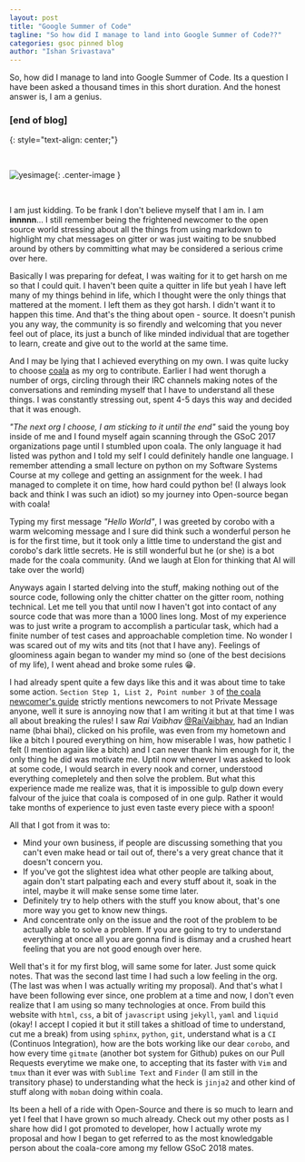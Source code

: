 ```yaml
---
layout: post
title: "Google Summer of Code"
tagline: "So how did I manage to land into Google Summer of Code??"
categories: gsoc pinned blog
author: "Ishan Srivastava"
---
```



So, how did I manage to land into Google Summer of Code. Its a question I have
been asked a thousand times in this short duration. And the honest answer is,
I am a genius.

### [end of blog]
{: style="text-align: center;"}
<div>&nbsp;</div>

![yesimage](https://image.ibb.co/fksEay/file_586648.jpg){: .center-image }

<div>&nbsp;</div>

I am just kidding. To be frank I don't believe myself that I am in.
I am **innnnn**...
I still
remember being the frightened newcomer to the open source world stressing
about all the things from using markdown to highlight my chat messages on
gitter or was just waiting to be snubbed around by others by committing what
may be considered a serious crime over here.

Basically I was preparing for defeat, I was waiting for it to get harsh on
me so that I could quit. I haven't been quite a quitter in life but yeah
I have left many of my things behind in life, which I thought were the only
things that mattered at the moment. I left them as they got harsh. I didn't
want it to happen this time. And that's the thing about open - source. It
doesn't punish you any way, the community is so firendly and welcoming that
you never feel out of place, its just a bunch of like minded individual that
are together to learn, create and give out to the world at the same time.

And I may be lying that I achieved everything on my own. I was quite lucky
to choose [coala](https://coala.io) as my org to contribute. Earlier I had
went thorugh a number of orgs, circling through their IRC channels making
notes of the conversations and reminding myself that I have to understand
all these things. I was constantly stressing out, spent 4-5 days this way
and decided that it was enough.

*"The next org I choose, I am sticking to it until the end"* said the
young boy inside of me and I found myself again scanning through the GSoC 2017
organizations page until I stumbled upon coala. The only language it had listed
was python and I told my self I could definitely handle one language. I
remember attending a small lecture on python on my Software Systems Course
at my college and getting an assignment for the week. I had managed to complete
it on time, how hard could python be! (I always look back and think I was
such an idiot) so my journey into Open-source began with coala!

Typing my first message *"Hello World"*, I was greeted by corobo with a warm
welcoming message and I sure did think such a wonderful person he is for the
first
time, but it took only a little time to understand the gist and corobo's dark
little secrets. He
is still wonderful but he (or she) is a bot made for the coala community.
(And we laugh at Elon for thinking that AI will take over the world)

Anyways again I started delving into the stuff, making nothing out of the
source code, following only the chitter chatter on the gitter room, nothing
technical. Let me tell you that until now I haven't got into contact of
any source code that was more than a 1000 lines long. Most of my experience
was to just write a program to accomplish a particular task, which had a finite
number of test cases and approachable completion time. No wonder I was scared
out of my wits and tits (not that I have any). Feelings of gloominess again
began to wander my mind so (one of the best decisions of my life), I went
ahead and broke some rules 😁.

I had already spent quite a few days like this and it was about time to take
some action. `Section Step 1, List 2, Point number 3` of [the coala
newcomer's guide](https://api.coala.io/en/latest/Developers/Newcomers_Guide.html)
strictly mentions
newcomers to not Private Message anyone, well it sure is annoying now that
I am writing it but at that time I was all about breaking the rules! I
saw *Rai Vaibhav* [@RaiVaibhav](https://github.com/Raivaibhav),
had an Indian name (bhai bhai), clicked on his profile,
was even from my hometown and like a bitch I poured everything on him, how
miserable I was, how pathetic I felt (I mention again like a bitch) and
I can never thank him enough for it, the only thing he did was motivate me.
Uptil now whenever I was asked to look at some code, I would search in every
nook and corner, understood everything comepletely and then solve the
problem. But what this experience made me realize was, that it is impossible
to gulp
down every falvour of the juice that coala is composed of in one gulp.
Rather it would take months of experience to just even taste every piece
with a spoon!

All that I got from it was to:
* Mind your own business, if people are discussing something that you can't
  even make head or tail out of, there's a very great chance that it doesn't
  concern you.
* If you've got the slightest idea what other people are talking about,
  again don't start palpating each and every stuff about it, soak in the
  intel, maybe it will make sense some time later.
* Definitely try to help others with the stuff you know about, that's one
  more way you get to know new things.
* And concentrate only on the issue and the root of the problem to be
  actually able to solve a problem. If you are going to try to understand
  everything at once all you are gonna find is dismay and a crushed heart
  feeling that you are not good enough over here.

Well that's it for my first blog, will same some for later. Just some quick
notes. That was the second last time I had such a low feeling in the org.
(The last was when I was actually writing my proposal). And that's what
I have been following ever since, one problem at a time and now, I don't even
realize that I am using so many technologies at once. From build this website
with `html`, `css`, a bit of `javascript` using `jekyll`, `yaml` and `liquid`
(okay! I accept I copied it but it still takes a shitload of time to
understand, cut me a break) from using `sphinx`,
`python`, `git`, understand what is a `CI` (Continuos Integration), how
are the bots working like our dear `corobo`, and how every time `gitmate`
(another bot system for Github) pukes on our Pull Requests everytime we make
one, to accepting that its faster with `Vim` and `tmux` than it ever was with
`Sublime Text` and `Finder` (I am still in the transitory phase) to
understanding what the heck is `jinja2` and other kind of stuff along with
`moban` doing within coala.

Its been a hell of a ride with Open-Source and there is so much to learn and
yet I feel that I have grown so much already. Check out my other posts as I
share
how did I got promoted to developer, how I actually wrote my proposal and
how I began to get referred to as the most knowledgable person about the
coala-core among my fellow GSoC 2018 mates.




